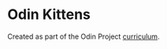 # Odin Kittens

Created as part of the Odin Project [curriculum](https://www.theodinproject.com/courses/ruby-on-rails/lessons/kittens-api).